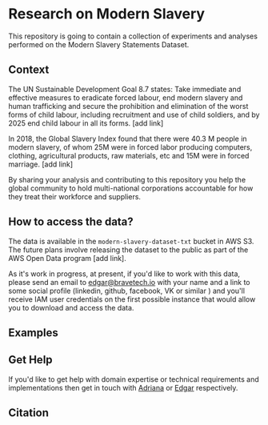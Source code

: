 # Research on Modern Slavery 

This repository is going to contain a collection of experiments and analyses performed on the Modern Slavery Statements Dataset.


## Context
The UN Sustainable Development Goal 8.7 states:
Take immediate and effective measures to eradicate forced labour, end modern slavery and human trafficking and secure the prohibition and elimination of the worst forms of child labour, including recruitment and use of child soldiers, and by 2025 end child labour in all its forms. [add link]

In 2018, the Global Slavery Index found that there were 40.3 M people in modern slavery, of whom 25M were in forced labor producing computers, clothing, agricultural products, raw materials, etc and 15M were in forced marriage. [add link]

By sharing your analysis and contributing to this repository you help the global community to hold multi-national corporations accountable for how they treat their workforce and suppliers.


## How to access the data?

The data is available in the `modern-slavery-dataset-txt` bucket in AWS S3. The future plans involve releasing the dataset to the public as part of the AWS Open Data program [add link]. 

As it's work in progress, at present, if you'd like to work with this data, please send an email to edgar@bravetech.io with your name and a link to some social profile (linkedin, github, facebook, VK or similar ) and you'll receive IAM user credentials on the first possible instance that would allow you to download and access the data.



## Examples



## Get Help
If you'd like to get help with domain expertise or technical requirements and implementations then get in touch with [Adriana](mailto:adriana.bora@thefuturesociety.org) or [Edgar](mailto:edgar@bravetech.io) respectively.


## Citation




